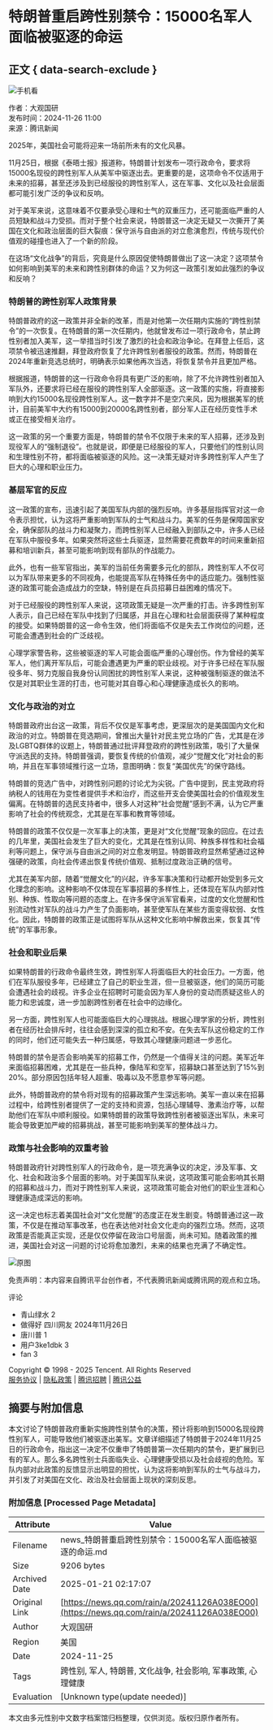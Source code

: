 # 特朗普重启跨性别禁令：15000名军人面临被驱逐的命运

## 正文 { data-search-exclude }


![手机看](https://inews.gtimg.com/newsapp_bt/0/0522140926837_6113/0)

作者：大观国研  
发布时间：2024-11-26 11:00  
来源：腾讯新闻  

2025年，美国社会可能将迎来一场前所未有的文化风暴。

11月25日，根据《泰晤士报》报道称，特朗普计划发布一项行政命令，要求将15000名现役的跨性别军人从美军中驱逐出去。更重要的是，这项命令不仅适用于未来的招募，甚至还涉及到已经服役的跨性别军人，这在军事、文化以及社会层面都可能引发广泛的争议和反响。

对于美军来说，这意味着不仅要承受心理和士气的双重压力，还可能面临严重的人员短缺和战斗力受损。而对于整个社会来说，特朗普这一决定无疑又一次撕开了美国在文化和政治层面的巨大裂痕：保守派与自由派的对立愈演愈烈，传统与现代价值观的碰撞也进入了一个新的阶段。

在这场“文化战争”的背后，究竟是什么原因促使特朗普做出了这一决定？这项禁令如何影响到美军的未来和跨性别群体的命运？又为何这一政策引发如此强烈的争议和反响？

### 特朗普的跨性别军人政策背景

特朗普政府的这一政策并非全新的改革，而是对他第一次任期内实施的“跨性别禁令”的一次恢复。在特朗普的第一次任期内，他就曾发布过一项行政命令，禁止跨性别者加入美军，这一举措当时引发了激烈的社会和政治争论。在拜登上任后，这项禁令被迅速推翻，拜登政府恢复了允许跨性别者服役的政策。然而，特朗普在2024年重新竞选总统时，明确表示如果他再次当选，将恢复禁令并且更加严格。

根据报道，特朗普的这一行政命令将具有更广泛的影响，除了不允许跨性别者加入军队外，还要求将已经在服役的跨性别军人全部驱逐。这一政策的实施，将直接影响到大约15000名现役跨性别军人。这一数字并不是空穴来风，因为根据美军的统计，目前美军中大约有15000到20000名跨性别者，部分军人正在经历变性手术或正在接受相关治疗。

这一政策的另一个重要方面是，特朗普的禁令不仅限于未来的军人招募，还涉及到现役军人的“强制退役”。也就是说，即便是已经服役的军人，只要他们的性别认同和生理性别不符，都将面临被驱逐的风险。这一决策无疑对许多跨性别军人产生了巨大的心理和职业压力。

### 基层军官的反应

这一政策的宣布，迅速引起了美国军队内部的强烈反响。许多基层指挥官对这一命令表示担忧，认为这将严重影响到军队的士气和战斗力。美军的任务是保障国家安全，确保部队的战斗力和凝聚力，而跨性别军人已经融入到部队之中，许多人已经在军队中服役多年。如果突然将这些士兵驱逐，显然需要花费数年的时间来重新招募和培训新兵，甚至可能影响到现有部队的作战能力。

此外，也有一些军官指出，美军的当前任务需要多元化的部队，跨性别军人不仅可以为军队带来更多的不同视角，也能提高军队在特殊任务中的适应能力。强制性驱逐的政策可能会造成战力的空缺，特别是在兵员招募日益困难的情况下。

对于已经服役的跨性别军人来说，这项政策无疑是一次严重的打击。许多跨性别军人表示，自己已经在军队中找到了归属感，并且在心理和社会层面获得了某种程度的接受。如果特朗普的这一命令生效，他们将面临不仅是失去工作岗位的问题，还可能会遭遇到社会的广泛歧视。

心理学家警告称，这些被驱逐的军人可能会面临严重的心理创伤。作为曾经的美军军人，他们离开军队后，可能会遭遇更为严重的职业歧视。对于许多已经在军队服役多年、努力克服自我身份认同困扰的跨性别军人来说，这种被强制驱逐的做法不仅是对其职业生涯的打击，也可能对其自尊心和心理健康造成长久的影响。

### 文化与政治的对立

特朗普政府出台这一政策，背后不仅仅是军事考虑，更深层次的是美国国内文化和政治的对立。特朗普在竞选期间，曾推出大量针对民主党立场的广告，尤其是在涉及LGBTQ群体的议题上，特朗普通过批评拜登政府的跨性别政策，吸引了大量保守派选民的支持。特朗普强调，要恢复传统的价值观，减少“觉醒文化”对社会的影响，并且在军事领域推行这一立场，意图明确：恢复“美国优先”的保守路线。

特朗普的竞选广告中，对跨性别问题的讨论尤为尖锐。广告中提到，民主党政府将纳税人的钱用在为变性者提供手术和治疗，而这些开支会使美国社会的价值观发生偏离。在特朗普的选民支持者中，很多人对这种“社会觉醒”感到不满，认为它严重影响了社会的传统观念，尤其是在军事和教育等领域。

特朗普的政策不仅仅是一次军事上的决策，更是对“文化觉醒”现象的回应。在过去的几年里，美国社会发生了巨大的变化，尤其是在性别认同、种族多样性和社会福利等问题上，保守派与自由派之间的对立愈发明显。特朗普政府显然希望通过这种强硬的政策，向社会传递出恢复传统价值观、抵制过度政治正确的信号。

尤其在美军内部，随着“觉醒文化”的兴起，许多军事决策和行动都开始受到多元文化理念的影响。这种影响不仅体现在军事招募的多样性上，还体现在军队内部对性别、种族、性取向等问题的态度上。在许多保守派军官看来，过度的文化觉醒和性别流动性对军队的战斗力产生了负面影响，甚至使军队在某些方面变得软弱、女性化。因此，特朗普的政策正是试图将军队从这种文化影响中解救出来，恢复其“传统”的军事形象。

### 社会和职业后果

如果特朗普的行政命令最终生效，跨性别军人将面临巨大的社会压力。一方面，他们在军队服役多年，已经建立了自己的职业生涯，但一旦被驱逐，他们的简历可能会遭遇社会的歧视。许多企业在招聘时可能会因为军人身份的变动而质疑这些人的能力和忠诚度，进一步加剧跨性别者在社会中的边缘化。

另一方面，跨性别军人也可能面临巨大的心理挑战。根据心理学家的分析，跨性别者在经历社会排斥时，往往会感到深深的孤立和不安。在失去军队这份稳定的工作的同时，他们还可能失去一种归属感，导致其心理健康问题进一步恶化。

特朗普的禁令是否会影响美军的招募工作，仍然是一个值得关注的问题。美军近年来面临招募困难，尤其是在一些兵种，像陆军和空军，招募缺口甚至达到了15%到20%。部分原因包括年轻人超重、吸毒以及不愿意参军等问题。

此外，特朗普政府的禁令将对现有的招募政策产生深远影响。美军一直以来在招募过程中，给跨性别者提供了一定的支持和资源，包括心理辅导、激素治疗等，以帮助他们在军队中顺利服役。如果特朗普的政策导致跨性别者被驱逐出军队，未来可能会导致更加严峻的招募挑战，甚至可能影响到美军的整体战斗力。

### 政策与社会影响的双重考验

特朗普政府针对跨性别军人的行政命令，是一项充满争议的决定，涉及军事、文化、社会和政治多个层面的影响。对于美国军队来说，这项政策可能会影响其长期的招募和战斗力，而对于跨性别军人来说，这项政策可能会对他们的职业生涯和心理健康造成深远的影响。

这一决定也标志着美国社会对“文化觉醒”的态度正在发生剧变。特朗普通过这一政策，不仅是在推动军事改革，也在表达他对社会文化走向的强烈立场。然而，这项政策是否能真正实现，还是仅仅停留在政治口号层面，尚未可知。随着政策的推进，美国社会对这一问题的讨论将愈加激烈，未来的结果也充满了不确定性。

![原图](https://inews.gtimg.com/news_bt/OFcqaEpP_YNem6VNI_bWIyN7ItTMWk91UgpkDyviF6bYkAA/1000)

免责声明：本内容来自腾讯平台创作者，不代表腾讯新闻或腾讯网的观点和立场。

评论  
- 青山绿水 2  
- 做得好 四川网友 2024年11月26日  
- 唐川普 1  
- 用户3ke1dbk 3  
- fan 3  

Copyright © 1998 - 2025 Tencent. All Rights Reserved  
[服务协议](https://new.qq.com/static/contract.shtml) | [隐私政策](https://privacy.qq.com/mb/policy/tencent-privacypolicy) | [腾讯招聘](https://hr.tencent.com/) | [腾讯公益](https://gongyi.qq.com/)
<!-- tcd_original_link https://news.qq.com/rain/a/20241126A038EO00 -->


## 摘要与附加信息

<!-- tcd_abstract -->
本文讨论了特朗普政府重新实施跨性别禁令的决策，预计将影响到15000名现役跨性别军人，可能导致他们被驱逐出美军。文章详细描述了特朗普于2024年11月25日的行政命令，指出这一决定不仅重申了特朗普第一次任期内的禁令，更扩展到已有的军人。那么多名跨性别士兵面临失业、心理健康受损以及社会歧视的危险。军队内部对此政策的反馈显示出明显的担忧，认为这将影响到军队的士气与战斗力，并引发了对美国在文化、政治及社会层面上现状的深刻反思。
<!-- tcd_abstract_end -->

### 附加信息 [Processed Page Metadata]

| Attribute       | Value                                  |
|-----------------|----------------------------------------|
| Filename        | news_特朗普重启跨性别禁令：15000名军人面临被驱逐的命运.md                             |
| Size            | 9206 bytes                           |
| Archived Date   | 2025-01-21 02:17:07                             |
| Original Link   | [https://news.qq.com/rain/a/20241126A038EO00](https://news.qq.com/rain/a/20241126A038EO00)                       |
| Author          | 大观国研                               |
| Region          | 美国                               |
| Date            | 2024-11-25                                 |
| Tags            | 跨性别, 军人, 特朗普, 文化战争, 社会影响, 军事政策, 心理健康                                 |
| Evaluation            | [Unknown type(update needed)]                                 |
<!-- tcd_table_end -->

本文由多元性别中文数字档案馆归档整理，仅供浏览。版权归原作者所有。
